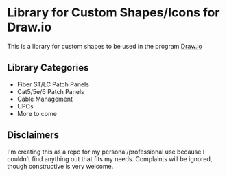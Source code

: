 # Library for Custom Shapes/Icons for Draw.io

This is a library for custom shapes to be used in the program [Draw.io](https://github.com/jgraph/drawio)

## Library Categories

* Fiber ST/LC Patch Panels
* Cat5/5e/6 Patch Panels
* Cable Management
* UPCs
* More to come

## Disclaimers

I'm creating this as a repo for my personal/professional use because I couldn't find anything out that fits my needs. Complaints will be ignored, though constructive is very welcome.
